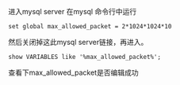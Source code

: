 进入mysql server
在mysql 命令行中运行



```
set global max_allowed_packet = 2*1024*1024*10
```



然后关闭掉这此mysql server链接，再进入。



```
show VARIABLES like '%max_allowed_packet%';
```



查看下max_allowed_packet是否编辑成功
